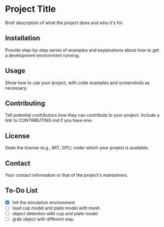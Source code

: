# Project Title

Brief description of what the project does and who it's for.

## Installation

Provide step-by-step series of examples and explanations about how to get a development environment running.

## Usage

Show how to use your project, with code examples and screenshots as necessary.

## Contributing

Tell potential contributors how they can contribute to your project. Include a link to CONTRIBUTING.md if you have one.

## License

State the license (e.g., MIT, GPL) under which your project is available.

## Contact

Your contact information or that of the project's maintainers.

## To-Do List

- [x] Init the simulation environment
- [ ] load cup model and plate model with mesh
- [ ] object detection with cup and plate model
- [ ] grab object with different way.
